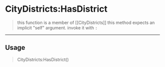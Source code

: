 # CityDistricts:HasDistrict
> this function is a member of [[CityDistricts]]
> this method expects an implicit "self" argument. invoke it with `:`
-----
## Usage
> CityDistricts:HasDistrict()
